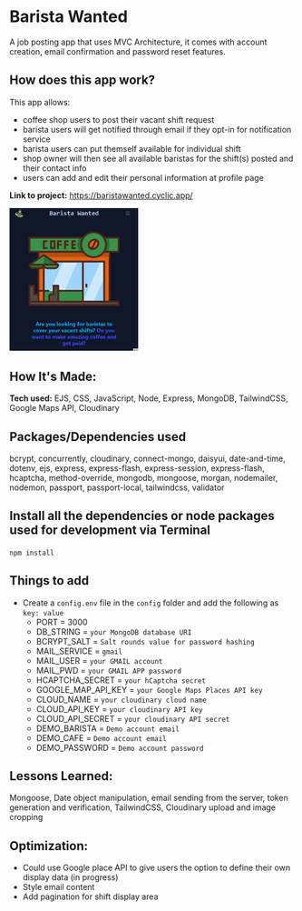 # Barista Wanted #
A job posting app that uses MVC Architecture, it comes with account creation, email confirmation and password reset features.

## How does this app work?
This app allows:
- coffee shop users to post their vacant shift request
- barista users will get notified through email if they opt-in for notification service
- barista users can put themself available for individual shift
- shop owner will then see all available baristas for the shift(s) posted and their contact info
- users can add and edit their personal information at profile page

**Link to project:** https://baristawanted.cyclic.app/

<img src="https://github.com/Neuroleptique/Barista-wanted/blob/main/public/images/demo.gif?raw=true" width="45%"></img>

## How It's Made:
**Tech used:** EJS, CSS, JavaScript, Node, Express, MongoDB, TailwindCSS, Google Maps API, Cloudinary

## Packages/Dependencies used
bcrypt, concurrently, cloudinary, connect-mongo, daisyui, date-and-time, dotenv, ejs, express, express-flash, express-session, express-flash, hcaptcha, method-override, mongodb, mongoose, morgan, nodemailer, nodemon, passport, passport-local, tailwindcss, validator

## Install all the dependencies or node packages used for development via Terminal
`npm install`

## Things to add
- Create a `config.env` file in the `config` folder and add the following as `key: value`
  - PORT = 3000
  - DB_STRING = `your MongoDB database URI`
  - BCRYPT_SALT = `Salt rounds value for password hashing`
  - MAIL_SERVICE = `gmail`
  - MAIL_USER = `your GMAIL account`
  - MAIL_PWD = `your GMAIL APP password`
  - HCAPTCHA_SECRET = `your hCaptcha secret`
  - GOOGLE_MAP_API_KEY = `your Google Maps Places API key`
  - CLOUD_NAME = `your cloudinary cloud name`
  - CLOUD_API_KEY =  `your cloudinary API key`
  - CLOUD_API_SECRET = `your cloudinary API secret`
  - DEMO_BARISTA = `Demo account email`
  - DEMO_CAFE = `Demo account email`
  - DEMO_PASSWORD = `Demo account password`

## Lessons Learned:
Mongoose, Date object manipulation, email sending from the server, token generation and verification, TailwindCSS, Cloudinary upload and image cropping

## Optimization:
- Could use Google place API to give users the option to define their own display data (in progress)
- Style email content
- Add pagination for shift display area
